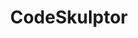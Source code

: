 ---
layout: default
title: CodeSkulptor
blurb: CodeSkulptor uses Skulpt to provide a browser-based coding environment for millions of students across high schools, universities, and Coursera.
link: https://py3.codeskulptor.org/
screenshot: img/codeskulptor.jpg
---
